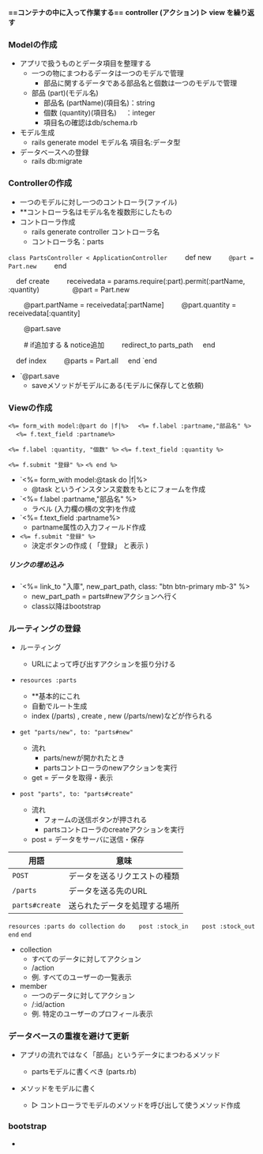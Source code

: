 **==コンテナの中に入って作業する==**
**controller (アクション) ▷ view を繰り返す**


### Modelの作成

- アプリで扱うものとデータ項目を整理する
	- 一つの物にまつわるデータは一つのモデルで管理
		- 部品に関するデータである部品名と個数は一つのモデルで管理
	- 部品 (part)(モデル名)
		- 部品名 (partName)(項目名)：string
		- 個数 (quantity)(項目名)　   ：integer
		- 項目名の確認はdb/schema.rb
- モデル生成
	- rails generate model モデル名 項目名:データ型
- データベースへの登録
	- rails db:migrate


### Controllerの作成

- 一つのモデルに対し一つのコントローラ(ファイル)
- **コントローラ名はモデル名を複数形にしたもの
- コントローラ作成
	- rails generate controller コントローラ名
	- コントローラ名：parts

`class PartsController < ApplicationController
    `def new
        `@part = Part.new
    `end

    def create
        receivedata = params.require(:part).permit(:partName, :quantity)
        
        @part = Part.new

        @part.partName = receivedata[:partName]
        @part.quantity = receivedata[:quantity]

        @part.save

        # if追加する & notice追加
        redirect_to parts_path
    end

    def index
        @parts = Part.all
    end
`end

- `@part.save
	- saveメソッドがモデルにある(モデルに保存してと依頼)


### Viewの作成

`<%= form_with model:@part do |f|%>`
    `<%= f.label :partname,"部品名" %>`
    `<%= f.text_field :partname%>`

   `<%= f.label :quantity, "個数" %>`
   `<%= f.text_field :quantity %>`

   `<%= f.submit "登録" %>`
`<% end %>`

- `<%= form_with model:@task do |f|%>
	- @task というインスタンス変数をもとにフォームを作成
- `<%= f.label :partname,"部品名" %>
	- ラベル (入力欄の横の文字)を作成
- `<%= f.text_field :partname%>
	- partname属性の入力フィールド作成
- `<%= f.submit "登録" %>`
	- 決定ボタンの作成 ( 「登録」 と表示 )

##### リンクの埋め込み

- `<%= link_to "入庫", new_part_path, class: "btn btn-primary mb-3" %>
	- new_part_path = parts#newアクションへ行く
	- class以降はbootstrap


### ルーティングの登録

- ルーティング
	- URLによって呼び出すアクションを振り分ける

- `resources :parts`
	- **基本的にこれ
	- 自動でルート生成
	- index  (/parts) , create , new  (/parts/new)などが作られる

- `get "parts/new", to: "parts#new"`
	- 流れ
		- parts/newが開かれたとき
		- partsコントローラのnewアクションを実行
	- get = データを取得・表示
- `post "parts", to: "parts#create"`
	- 流れ
		- フォームの送信ボタンが押される
		- partsコントローラのcreateアクションを実行
	- post =  データをサーバに送信・保存

| 用語             | 意味             |
| -------------- | -------------- |
| `POST`         | データを送るリクエストの種類 |
| `/parts`       | データを送る先のURL    |
| `parts#create` | 送られたデータを処理する場所 |

`resources :parts do`
	 `collection do`
	      `post :stock_in`
	      `post :stock_out`
	`end`
`end`

- collection
	- すべてのデータに対してアクション
	- /action
	- 例. すべてのユーザーの一覧表示
- member
	- 一つのデータに対してアクション
	- /:id/action
	- 例. 特定のユーザーのプロフィール表示

### データベースの重複を避けて更新

- アプリの流れではなく「部品」というデータにまつわるメソッド
	- partsモデルに書くべき (parts.rb)

- メソッドをモデルに書く
	- ▷ コントローラでモデルのメソッドを呼び出して使うメソッド作成


### bootstrap

- 
